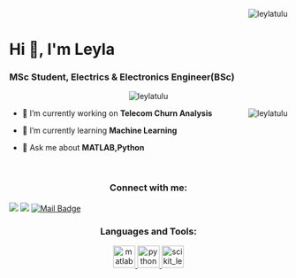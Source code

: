 <p>&nbsp;<img align="right" src="https://github-readme-stats.vercel.app/api?username=leylatulu&show_icons=true&locale=en" alt="leylatulu" /></p>

<h1 align="left">Hi 👋, I'm Leyla</h1>
<h3 align="left">MSc Student, Electrics & Electronics Engineer(BSc)</h3>




<p align="center"> <img src="https://komarev.com/ghpvc/?username=leylatulu&label=Profile%20views&color=0e75b6&style=flat" alt="leylatulu" /> </p>

<p><img align="right" src="https://github-readme-stats.vercel.app/api/top-langs?username=leylatulu&show_icons=true&locale=en&layout=compact" alt="leylatulu" /></p>


- 🔭 I’m currently working on **Telecom Churn Analysis**

- 🌱 I’m currently learning **Machine Learning**

- 💬 Ask me about **MATLAB,Python**

<br>





<h3 align="center">Connect with me:</h3>

[![](https://img.shields.io/badge/linkedin-%230077B5.svg?&style=for-the-badge&logo=linkedin&logoColor=white)](https://www.linkedin.com/in/leylatülü/)
[![](https://img.shields.io/badge/medium-%2312100E.svg?&style=for-the-badge&logo=medium&logoColor=white)](https://medium.com/@98leylatulu)
[![Mail Badge](https://img.shields.io/badge/98leylatulu@gmail.com-c14438?style=for-the-badge&logo=Gmail&logoColor=white&link=mailto:98leylatulu@gmail.com)](mailto:98leylatulu@gmail.com)

<h3 align="center">Languages and Tools:</h3>
<p align="center"> <a href="https://www.mathworks.com/" target="_blank"> <img src="https://upload.wikimedia.org/wikipedia/commons/thumb/2/21/Matlab_Logo.png/534px-Matlab_Logo.png" alt="matlab" width="40" height="40"/> </a> <a href="https://www.python.org" target="_blank"> <img src="https://upload.wikimedia.org/wikipedia/commons/thumb/c/c3/Python-logo-notext.svg/768px-Python-logo-notext.svg.png" alt="python" width="40" height="40"/> </a> <a href="https://scikit-learn.org/" target="_blank"> <img src="https://upload.wikimedia.org/wikipedia/commons/0/05/Scikit_learn_logo_small.svg" alt="scikit_learn" width="40" height="40"/> </a> </p>




